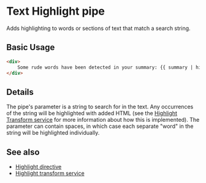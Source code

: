 # Text Highlight pipe

Adds highlighting to words or sections of text that match a search string.

## Basic Usage

```HTML
<div>
    Some rude words have been detected in your summary: {{ summary | highlight:rudeWordList }}
</div>
```

## Details

The pipe's parameter is a string to search for in the text. Any occurrences of the string will
be highlighted with added HTML (see the
[Highlight Transform service](highlight-transform.service.md) for more information about how
this is implemented). The parameter can contain spaces, in which case each separate "word" in the string will be highlighted individually.

<!-- Don't edit the See also section. Edit seeAlsoGraph.json and run config/generateSeeAlso.js -->
<!-- seealso start -->
## See also

- [Highlight directive](highlight.directive.md)
- [Highlight transform service](highlight-transform.service.md)
<!-- seealso end -->